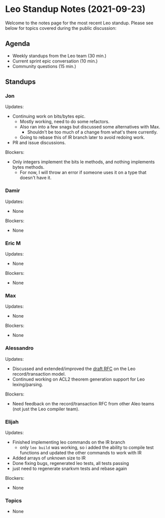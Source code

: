 # Leo Standup Notes (2021-09-23)

Welcome to the notes page for the most recent Leo standup. Please see below for topics covered during the public discussion:

## Agenda

* Weekly standups from the Leo team (30 min.)
* Current sprint epic conversation (10 min.)
* Community questions (15 min.)

## Standups

### Jon

Updates:

* Continuing work on bits/bytes epic.
  * Mostly working, need to do some refactors.
  * Also ran into a few snags but discussed some alternatives with Max.
    * Shouldn't be too much of a change from what's there currently.
  * Going to rebase this of IR branch later to avoid redoing work.
* PR and issue discussions.

Blockers:

* Only integers implement the bits le methods, and nothing implements bytes methods.
  * For now, I will throw an error if someone uses it on a type that doesn't have it.

### Damir

Updates:

* None

Blockers:

* None

### Eric M

Updates:

* None

Blockers:

* None

### Max

Updates:

* None

Blockers:

* None

### Alessandro

Updates:

* Discussed and extended/improved the [draft RFC](https://github.com/AleoHQ/leo/pull/1342) on the Leo record/transaction model.
* Continued working on ACL2 theorem generation support for Leo lexing/parsing.

Blockers:

* Need feedback on the record/transaction RFC from other Aleo teams (not just the Leo compiler team).


### Elijah

Updates:

* Finished implementing leo commands on the IR branch
  * only `leo build` was working, so i added the ability to compile test functions and updated the other commands to work with IR
* Added arrays of unknown size to IR
* Done fixing bugs, regenerated leo tests, all tests passing
* just need to regenerate snarkvm tests and rebase again

Blockers:

* None

### Topics

* None
